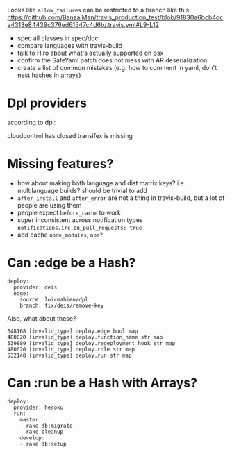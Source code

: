 Looks like `allow_failures` can be restricted to a branch like this: https://github.com/BanzaiMan/travis_production_test/blob/91830a6bcb4dca4313e84439c376ed61547c4d6b/.travis.yml#L9-L12





* spec all classes in spec/doc
* compare languages with travis-build
* talk to Hiro about what's actually supported on osx
* confirm the SafeYaml patch does not mess with AR deserialization
* create a list of common mistakes (e.g. how to comment in yaml, don't nest hashes in arrays)


# Dpl providers

according to dpl:

  cloudcontrol has closed
  transifex is missing


# Missing features?

* how about making both language and dist matrix keys? i.e. multilanguage builds? should be trivial to add
* `after_install` and `after_error` are not a thing in travis-build, but a lot of people are using them
* people expect `before_cache` to work
* super inconsistent across notification types `notifications.irc.on_pull_requests: true`
* add cache `node_modules`, `npm`?


# Can :edge be a Hash?

```
deploy:
  provider: deis
  edge:
    source: loicmahieu/dpl
    branch: fix/deis/remove-key
```


Also, what about these?

```
648168 [invalid_type] deploy.edge bool map
480020 [invalid_type] deploy.function_name str map
539889 [invalid_type] deploy.redeployment_hook str map
480020 [invalid_type] deploy.role str map
532148 [invalid_type] deploy.run str map
```

# Can :run be a Hash with Arrays?

```
deploy:
  provider: heroku
  run:
    master:
    - rake db:migrate
    - rake cleanup
    develop:
    - rake db:setup
```

